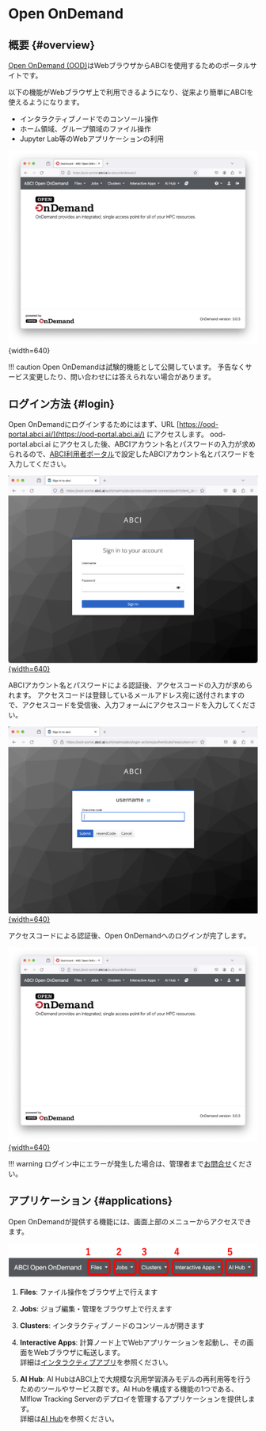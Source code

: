 # Open OnDemand

## 概要 {#overview}

[Open OnDemand (OOD)](https://openondemand.org/)はWebブラウザからABCIを使用するためのポータルサイトです。

以下の機能がWebブラウザ上で利用できるようになり、従来より簡単にABCIを使えるようになります。

- インタラクティブノードでのコンソール操作
- ホーム領域、グループ領域のファイル操作
- Jupyter Lab等のWebアプリケーションの利用

![Open OnDemandトップページ](img/ondemand-top-page.png){width=640}

!!! caution
    Open OnDemandは試験的機能として公開しています。
    予告なくサービス変更したり、問い合わせには答えられない場合があります。


## ログイン方法 {#login}

Open OnDemandにログインするためにはまず、URL [https://ood-portal.abci.ai/](https://ood-portal.abci.ai/) にアクセスします。
ood-portal.abci.ai にアクセスした後、ABCIアカウント名とパスワードの入力が求められるので、[ABCI利用者ポータル](https://portal.abci.ai/)で設定したABCIアカウント名とパスワードを入力してください。

[![パスワード入力画面](img/login.png){width=640}](img/login.png)

ABCIアカウント名とパスワードによる認証後、アクセスコードの入力が求められます。
アクセスコードは登録しているメールアドレス宛に送付されますので、アクセスコードを受信後、入力フォームにアクセスコードを入力してください。

[![アクセスコード入力画面](img/email-otp.png){width=640}](img/email-otp.png)

アクセスコードによる認証後、Open OnDemandへのログインが完了します。

[![Open OnDemandトップページ](img/ondemand-top-page.png){width=640}](img/ondemand-top-page.png)

!!! warning
    ログイン中にエラーが発生した場合は、管理者まで[お問合せ](../contact.md)ください。


## アプリケーション {#applications}

Open OnDemandが提供する機能には、画面上部のメニューからアクセスできます。

[![Open OnDemand Application Menu](ood-menu.png)](ood-menu.png)

1. **Files**: ファイル操作をブラウザ上で行えます

2. **Jobs**: ジョブ編集・管理をブラウザ上で行えます

3. **Clusters**: インタラクティブノードのコンソールが開きます

4. **Interactive Apps**: 計算ノード上でWebアプリケーションを起動し、その画面をWebブラウザに転送します。<br>
   詳細は[インタラクティブアプリ](interactive-apps.md)を参照ください。

5. **AI Hub**: AI HubはABCI上で大規模な汎用学習済みモデルの再利用等を行うためのツールやサービス群です。AI Hubを構成する機能の1つである、Mlflow Tracking Serverのデプロイを管理するアプリケーションを提供します。<br>
   詳細は[AI Hub](aihub.md)を参照ください。

